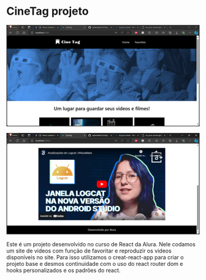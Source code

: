 # CineTag projeto

![tela inicial](/public/imagens/print-inicial.png)

![player](/public/imagens/print-player.png)


Este é um projeto desenvolvido no curso de React da Alura. Nele codamos um site de videos com função de favoritar e reproduzir os videos disponíveis no site. Para isso utilizamos o creat-react-app para criar o projeto base e desmos continuidade com o uso do react router dom e hooks personalizados e os padrões do react.